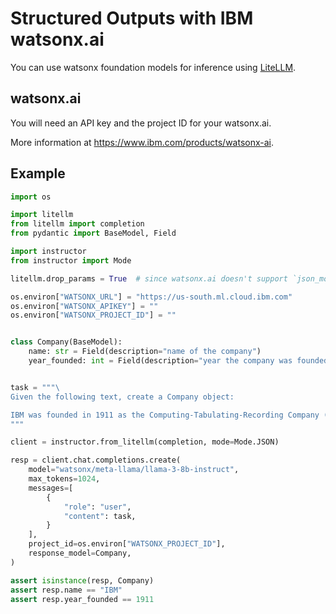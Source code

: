 # Structured Outputs with IBM watsonx.ai

You can use watsonx foundation models for inference using [LiteLLM](https://docs.litellm.ai/docs/providers/watsonx).

## watsonx.ai

You will need an API key and the project ID for your watsonx.ai.

More information at <https://www.ibm.com/products/watsonx-ai>.

## Example

```python
import os

import litellm
from litellm import completion
from pydantic import BaseModel, Field

import instructor
from instructor import Mode

litellm.drop_params = True  # since watsonx.ai doesn't support `json_mode`

os.environ["WATSONX_URL"] = "https://us-south.ml.cloud.ibm.com"
os.environ["WATSONX_APIKEY"] = ""
os.environ["WATSONX_PROJECT_ID"] = ""


class Company(BaseModel):
    name: str = Field(description="name of the company")
    year_founded: int = Field(description="year the company was founded")


task = """\
Given the following text, create a Company object:

IBM was founded in 1911 as the Computing-Tabulating-Recording Company (CTR), a holding company of manufacturers of record-keeping and measuring systems.
"""

client = instructor.from_litellm(completion, mode=Mode.JSON)

resp = client.chat.completions.create(
    model="watsonx/meta-llama/llama-3-8b-instruct",
    max_tokens=1024,
    messages=[
        {
            "role": "user",
            "content": task,
        }
    ],
    project_id=os.environ["WATSONX_PROJECT_ID"],
    response_model=Company,
)

assert isinstance(resp, Company)
assert resp.name == "IBM"
assert resp.year_founded == 1911
```
